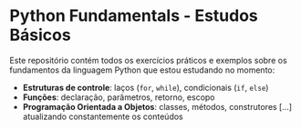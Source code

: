 # Python Fundamentals - Estudos Básicos

Este repositório contém todos os exercícios práticos e exemplos sobre os fundamentos da linguagem Python que estou estudando no momento:

- **Estruturas de controle**: laços (`for`, `while`), condicionais (`if`, `else`)
- **Funções**: declaração, parâmetros, retorno, escopo
- **Programação Orientada a Objetos**: classes, métodos, construtores
[...] atualizando constantemente os conteúdos
